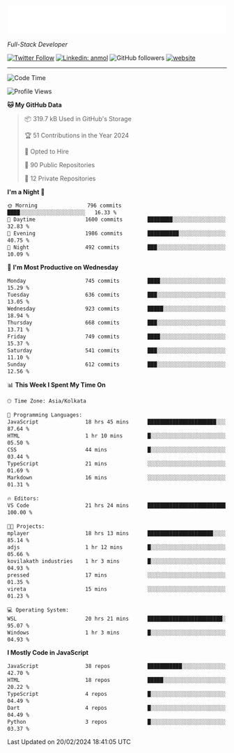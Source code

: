 <!-- START:readme-typing -->
<img src="readme-typing.svg" />
<!-- END:readme-typing -->

<p><em>Full-Stack Developer</em></p>

[![Twitter Follow](https://img.shields.io/twitter/follow/tonalmathew?style=flat)](https://twitter.com/intent/follow?screen_name=tonalmathew)
[![Linkedin: anmol](https://img.shields.io/badge/tonal-mathew?style=flat-square&logo=Linkedin&logoColor=white&link=https://www.linkedin.com/in/tonal-mathew/)](https://www.linkedin.com/in/tonal-mathew/)
![GitHub followers](https://img.shields.io/github/followers/tonalmathew?label=Follow&style=social)
[![website](https://img.shields.io/badge/Website-46a2f1.svg?&style=flat-square&logo=Google-Chrome&logoColor=white&link=http://tonalmathew.github.io/)](http://tonalmathew.github.io/)

---
<!--START_SECTION:waka-->
![Code Time](http://img.shields.io/badge/Code%20Time-1%2C258%20hrs%2032%20mins-blue)

![Profile Views](http://img.shields.io/badge/Profile%20Views-1-blue)

**🐱 My GitHub Data** 

> 📦 319.7 kB Used in GitHub's Storage 
 > 
> 🏆 51 Contributions in the Year 2024
 > 
> 💼 Opted to Hire
 > 
> 📜 90 Public Repositories 
 > 
> 🔑 12 Private Repositories 
 > 
**I'm a Night 🦉** 

```text
🌞 Morning                796 commits         ████░░░░░░░░░░░░░░░░░░░░░   16.33 % 
🌆 Daytime                1600 commits        ████████░░░░░░░░░░░░░░░░░   32.83 % 
🌃 Evening                1986 commits        ██████████░░░░░░░░░░░░░░░   40.75 % 
🌙 Night                  492 commits         ███░░░░░░░░░░░░░░░░░░░░░░   10.09 % 
```
📅 **I'm Most Productive on Wednesday** 

```text
Monday                   745 commits         ████░░░░░░░░░░░░░░░░░░░░░   15.29 % 
Tuesday                  636 commits         ███░░░░░░░░░░░░░░░░░░░░░░   13.05 % 
Wednesday                923 commits         █████░░░░░░░░░░░░░░░░░░░░   18.94 % 
Thursday                 668 commits         ███░░░░░░░░░░░░░░░░░░░░░░   13.71 % 
Friday                   749 commits         ████░░░░░░░░░░░░░░░░░░░░░   15.37 % 
Saturday                 541 commits         ███░░░░░░░░░░░░░░░░░░░░░░   11.10 % 
Sunday                   612 commits         ███░░░░░░░░░░░░░░░░░░░░░░   12.56 % 
```


📊 **This Week I Spent My Time On** 

```text
🕑︎ Time Zone: Asia/Kolkata

💬 Programming Languages: 
JavaScript               18 hrs 45 mins      ██████████████████████░░░   87.64 % 
HTML                     1 hr 10 mins        █░░░░░░░░░░░░░░░░░░░░░░░░   05.50 % 
CSS                      44 mins             █░░░░░░░░░░░░░░░░░░░░░░░░   03.44 % 
TypeScript               21 mins             ░░░░░░░░░░░░░░░░░░░░░░░░░   01.69 % 
Markdown                 16 mins             ░░░░░░░░░░░░░░░░░░░░░░░░░   01.31 % 

🔥 Editors: 
VS Code                  21 hrs 24 mins      █████████████████████████   100.00 % 

🐱‍💻 Projects: 
mplayer                  18 hrs 13 mins      █████████████████████░░░░   85.14 % 
adjs                     1 hr 12 mins        █░░░░░░░░░░░░░░░░░░░░░░░░   05.66 % 
kovilakath industries    1 hr 3 mins         █░░░░░░░░░░░░░░░░░░░░░░░░   04.93 % 
pressed                  17 mins             ░░░░░░░░░░░░░░░░░░░░░░░░░   01.35 % 
vireta                   15 mins             ░░░░░░░░░░░░░░░░░░░░░░░░░   01.23 % 

💻 Operating System: 
WSL                      20 hrs 21 mins      ████████████████████████░   95.07 % 
Windows                  1 hr 3 mins         █░░░░░░░░░░░░░░░░░░░░░░░░   04.93 % 
```

**I Mostly Code in JavaScript** 

```text
JavaScript               38 repos            ███████████░░░░░░░░░░░░░░   42.70 % 
HTML                     18 repos            █████░░░░░░░░░░░░░░░░░░░░   20.22 % 
TypeScript               4 repos             █░░░░░░░░░░░░░░░░░░░░░░░░   04.49 % 
Dart                     4 repos             █░░░░░░░░░░░░░░░░░░░░░░░░   04.49 % 
Python                   3 repos             █░░░░░░░░░░░░░░░░░░░░░░░░   03.37 % 
```




 Last Updated on 20/02/2024 18:41:05 UTC
<!--END_SECTION:waka-->
